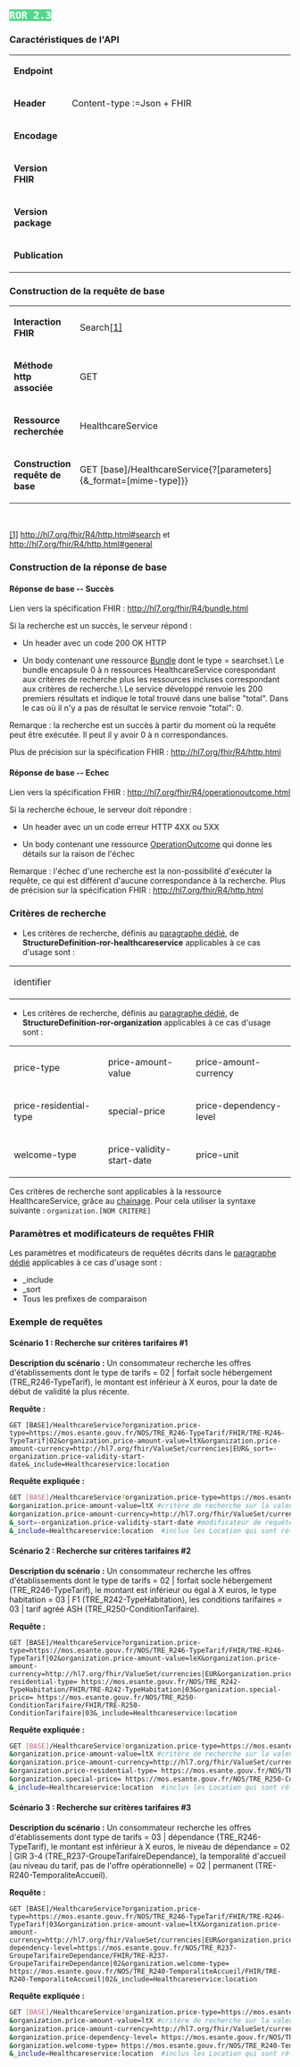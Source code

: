 <!-- ## 3.10	Recherche d'offre sur la base d'informations tarifaires -->
<h2><code><span style="background-color: #58D68D;color:white;font-weight:bold">ROR 2.3</span></code></h2>

### Caractéristiques de l'API 
<table width="100%">
<tbody>
<tr>
<td width="19%">
<p><strong>Endpoint</strong></p>
</td>
<td width="80%">
<p>&nbsp;</p>
</td>
</tr>
<tr>
<td width="19%">
<p><strong>Header</strong></p>
</td>
<td width="80%">
<p>Content-type&nbsp;:=Json + FHIR</p>
</td>
</tr>
<tr>
<td width="19%">
<p><strong>Encodage</strong></p>
</td>
<td width="80%">
<p>&nbsp;</p>
</td>
</tr>
<tr>
<td width="19%">
<p><strong>Version FHIR</strong></p>
</td>
<td width="80%">
<p>&nbsp;</p>
</td>
</tr>
<tr>
<td width="19%">
<p><strong>Version package</strong></p>
</td>
<td width="80%">
<p>&nbsp;</p>
</td>
</tr>
<tr>
<td width="19%">
<p><strong>Publication</strong></p>
</td>
<td width="80%">
<p>&nbsp;</p>
</td>
</tr>
</tbody>
</table>

###  Construction de la requête de base

<table width="680">
<tbody>
<tr>
<td width="90">
<p><strong>Interaction FHIR</strong></p>
</td>
<td width="589">
<p>Search<a href="#_ftn1" name="_ftnref1">[1]</a></p>
</td>
</tr>
<tr>
<td width="90">
<p><strong>M&eacute;thode http associ&eacute;e</strong></p>
</td>
<td width="589">
<p>GET</p>
</td>
</tr>
<tr>
<td width="90">
<p><strong>Ressource recherch&eacute;e</strong></p>
</td>
<td width="589">
<p>HealthcareService</p>
</td>
</tr>
<tr>
<td width="90">
<p><strong>Construction requ&ecirc;te de base</strong></p>
</td>
<td width="589">
<p>GET [base]/HealthcareService{?[parameters]{&amp;_format=[mime-type]}}</p>
</td>
</tr>
</tbody>
</table>
<p>&nbsp;</p>
<p><a href="#_ftnref1" name="_ftn1">[1]</a> <a href="http://hl7.org/fhir/R4/http.html#search">http://hl7.org/fhir/R4/http.html#search</a> et <a href="http://hl7.org/fhir/R4/http.html#general">http://hl7.org/fhir/R4/http.html#general</a></p>

### Construction de la réponse de base

#### Réponse de base -- Succès

Lien vers la spécification FHIR : <http://hl7.org/fhir/R4/bundle.html>

Si la recherche est un succès, le serveur répond :

-   Un header avec un code 200 OK HTTP

-   Un body contenant une ressource [Bundle](http://hl7.org/fhir/R4/bundle.html) dont le type = searchset.\ Le bundle encapsule 0 à n ressources HealthcareService corespondant aux critères de recherche plus les ressources incluses correspondant aux critères de recherche.\ Le service développé renvoie les 200 premiers résultats et indique le total trouvé dans une balise \"total\". Dans le cas où il n'y a pas de résultat le service renvoie \"total\": 0.

Remarque : la recherche est un succès à partir du moment où la requête peut être exécutée. Il peut il y avoir 0 à n correspondances.

Plus de précision sur la spécification FHIR : <http://hl7.org/fhir/R4/http.html>

#### Réponse de base -- Echec

Lien vers la spécification FHIR : <http://hl7.org/fhir/R4/operationoutcome.html>

Si la recherche échoue, le serveur doit répondre :

-   Un header avec un un code erreur HTTP 4XX ou 5XX

-   Un body contenant une ressource [OperationOutcome]( http://hl7.org/fhir/R4/operationoutcome.html) qui donne les détails sur la raison de l'échec

Remarque : l'échec d'une recherche est la non-possibilité d'exécuter la requête, ce qui est différent d'aucune correspondance à la recherche. Plus de précision sur la spécification FHIR : <http://hl7.org/fhir/R4/http.html>

### Critères de recherche

-   Les critères de recherche, définis au [paragraphe dédié](search_param.html#structuredefinition-ror-healthcareservice), de **StructureDefinition-ror-healthcareservice** applicables à ce cas d'usage sont :

<table>
<tbody>
<tr>
<td width="230">
<p>identifier</p>
</td>
<td width="230">
<p>&nbsp;</p>
</td>
<td width="230">
<p>&nbsp;</p>
</td>
</tr>
</tbody>
</table>

-   Les critères de recherche, définis au [paragraphe dédié](search_param.html#structuredefinition-ror-organization), de **StructureDefinition-ror-organization** applicables à ce cas d'usage sont :

<table>
<tbody>
<tr>
<td width="230">
<p>price-type</p>
</td>
<td width="230">
<p>price-amount-value</p>
</td>
<td width="230">
<p>price-amount-currency</p>
</td>
</tr>
<tr>
<td width="230">
<p>price-residential-type</p>
</td>
<td width="230">
<p>special-price</p>
</td>
<td width="230">
<p>price-dependency-level</p>
</td>
</tr>
<tr>
<td width="230">
<p>welcome-type</p>
</td>
<td width="230">
<p>price-validity-start-date</p>
</td>
<td width="230">
<p>price-unit</p>
</td>
</tr>
</tbody>
</table>

Ces critères de recherche sont applicables à la ressource HealthcareService, grâce au [chainage](http://hl7.org/fhir/R4/search.html#chaining). Pour cela utiliser la syntaxe suivante : `organization.[NOM CRITERE]`

### Paramètres et modificateurs de requêtes FHIR

Les paramètres et modificateurs de requêtes décrits dans le [paragraphe dédié](modifiers.html) applicables à ce cas d'usage sont :
-   \_include
-   \_sort
-   Tous les prefixes de comparaison

### Exemple de requêtes

#### Scénario 1 : Recherche sur critères tarifaires #1

**Description du scénario :** Un consommateur recherche les offres d'établissements dont le type de tarifs = 02 \| forfait socle hébergement (TRE_R246-TypeTarif), le montant est inférieur à X euros, pour la date de début de validité la plus récente.

**Requête :**

```
GET [BASE]/HealthcareService?organization.price-type=https://mos.esante.gouv.fr/NOS/TRE_R246-TypeTarif/FHIR/TRE-R246-TypeTarif|02&organization.price-amount-value=ltX&organization.price-amount-currency=http://hl7.org/fhir/ValueSet/currencies|EUR&_sort=-organization.price-validity-start-date&_include=Healthcareservice:location
```

**Requête expliquée :**

```sh
GET [BASE]/HealthcareService?organization.price-type=https://mos.esante.gouv.fr/NOS/TRE_R246-TypeTarif/FHIR/TRE-R246-TypeTarif|02 #critère de recherche sur le type de tarif
&organization.price-amount-value=ltX #critère de recherche sur la valeur du montant 
&organization.price-amount-currency=http://hl7.org/fhir/ValueSet/currencies|EUR #critère de recherche sur la devise du montant 
&_sort=-organization.price-validity-start-date #modificateur de requête pour trier par date de début de validité décroissante (du plus récent au moins récent)
&_include=Healthcareservice:location  #inclus les Location qui sont référencés par les HealthcareService
```

#### Scénario 2 : Recherche sur critères tarifaires #2

**Description du scénario :** Un consommateur recherche les offres d'établissements dont le type de tarifs = 02 \| forfait socle hébergement (TRE_R246-TypeTarif), le montant est inférieur ou égal à X euros, le type habitation = 03 \| F1 (TRE_R242-TypeHabitation), les conditions tarifaires = 03 \| tarif agréé ASH
(TRE_R250-ConditionTarifaire).

**Requête :**

```
GET [BASE]/HealthcareService?organization.price-type=https://mos.esante.gouv.fr/NOS/TRE_R246-TypeTarif/FHIR/TRE-R246-TypeTarif|02&organization.price-amount-value=leX&organization.price-amount-currency=http://hl7.org/fhir/ValueSet/currencies|EUR&organization.price-residential-type= https://mos.esante.gouv.fr/NOS/TRE_R242-TypeHabitation/FHIR/TRE-R242-TypeHabitation|03&organization.special-price= https://mos.esante.gouv.fr/NOS/TRE_R250-ConditionTarifaire/FHIR/TRE-R250-ConditionTarifaire|03&_include=Healthcareservice:location

```

**Requête expliquée :**

```sh
GET [BASE]/HealthcareService?organization.price-type=https://mos.esante.gouv.fr/NOS/TRE_R246-TypeTarif/FHIR/TRE-R246-TypeTarif|02 #critère de recherche sur le type de tarif
&organization.price-amount-value=ltX #critère de recherche sur la valeur du montant 
&organization.price-amount-currency=http://hl7.org/fhir/ValueSet/currencies|EUR #critère de recherche sur la devise du montant 
&organization.price-residential-type= https://mos.esante.gouv.fr/NOS/TRE_R242-TypeHabitation/FHIR/TRE-R242-TypeHabitation|03 #critère de recherche le type habitation
&organization.special-price= https://mos.esante.gouv.fr/NOS/TRE_R250-ConditionTarifaire/FHIR/TRE-R250-ConditionTarifaire|03 #critère de recherche sur les conditions tarifaires
&_include=Healthcareservice:location  #inclus les Location qui sont référencés par les HealthcareService
```

#### Scénario 3 : Recherche sur critères tarifaires #3

**Description du scénario :** Un consommateur recherche les offres d'établissements dont type de tarifs = 03 \| dépendance (TRE_R246-TypeTarif), le montant est inférieur à X euros, le niveau de dépendance = 02 \| GIR 3-4 (TRE_R237-GroupeTarifaireDependance), la temporalité d\'accueil (au niveau du tarif, pas de l\'offre opérationnelle) = 02 \| permanent (TRE-R240-TemporaliteAccueil).

**Requête :**

```
GET [BASE]/HealthcareService?organization.price-type=https://mos.esante.gouv.fr/NOS/TRE_R246-TypeTarif/FHIR/TRE-R246-TypeTarif|03&organization.price-amount-value=ltX&organization.price-amount-currency=http://hl7.org/fhir/ValueSet/currencies|EUR&organization.price-dependency-level=https://mos.esante.gouv.fr/NOS/TRE_R237-GroupeTarifaireDependance/FHIR/TRE-R237-GroupeTarifaireDependance|02&organization.welcome-type= https://mos.esante.gouv.fr/NOS/TRE_R240-TemporaliteAccueil/FHIR/TRE-R240-TemporaliteAccueil|02&_include=Healthcareservice:location  
```

**Requête expliquée :**

```sh
GET [BASE]/HealthcareService?organization.price-type=https://mos.esante.gouv.fr/NOS/TRE_R246-TypeTarif/FHIR/TRE-R246-TypeTarif|03 #critère de recherche sur le type de tarif
&organization.price-amount-value=ltX #critère de recherche sur la valeur du montant 
&organization.price-amount-currency=http://hl7.org/fhir/ValueSet/currencies|EUR #critère de recherche sur la devise du montant 
&organization.price-dependency-level= https://mos.esante.gouv.fr/NOS/TRE_R237-GroupeTarifaireDependance/FHIR/TRE-R237-GroupeTarifaireDependance|02 #critère de recherche le niveau de dépendance
&organization.welcome-type= https://mos.esante.gouv.fr/NOS/TRE_R240-TemporaliteAccueil/FHIR/TRE-R240-TemporaliteAccueil|02 #critère de recherche la temporalité d’accueil
&_include=Healthcareservice:location  #inclus les Location qui sont référencés par les HealthcareService
```
